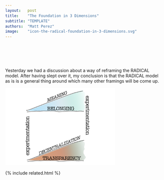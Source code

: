 ```yaml
---
layout:   post
title:    "The Foundation in 3 Dimensions"
subtitle: "TEMPLATE"
authors:  "Matt Perez"
image:    "icon-the-radical-foundation-in-3-dimensions.svg"
---
```


<div style="display:none;">
 <p></p>
</div>

<h1>&nbsp;</h1>
 <p>Yesterday we had a discussion about a way of reframing the <span class="_quotespan"><span class="_paradirm">RADICAL</span> model</span>. After having slept over it, my conclusion is that the <span class="_quotespan"><span class="_paradirm">RADICAL</span> model</span> as is is a general thing around which many other <span class="_quotespan">framings</span> will be come up.</p>

 <div class="_center">
  <img
   src="/assets/img/pic-the-radical-foundation-in-3-dimentions.svg"
   width="70%"
   alt="The words MEANING and BELONGING form a plane at the top and the words DECENTRALIZATION and TRANSPARENCY form a plane at the bottom. The word EXPERIEMENTAION sits in between them.">
 </div>

{% include related.html %}
